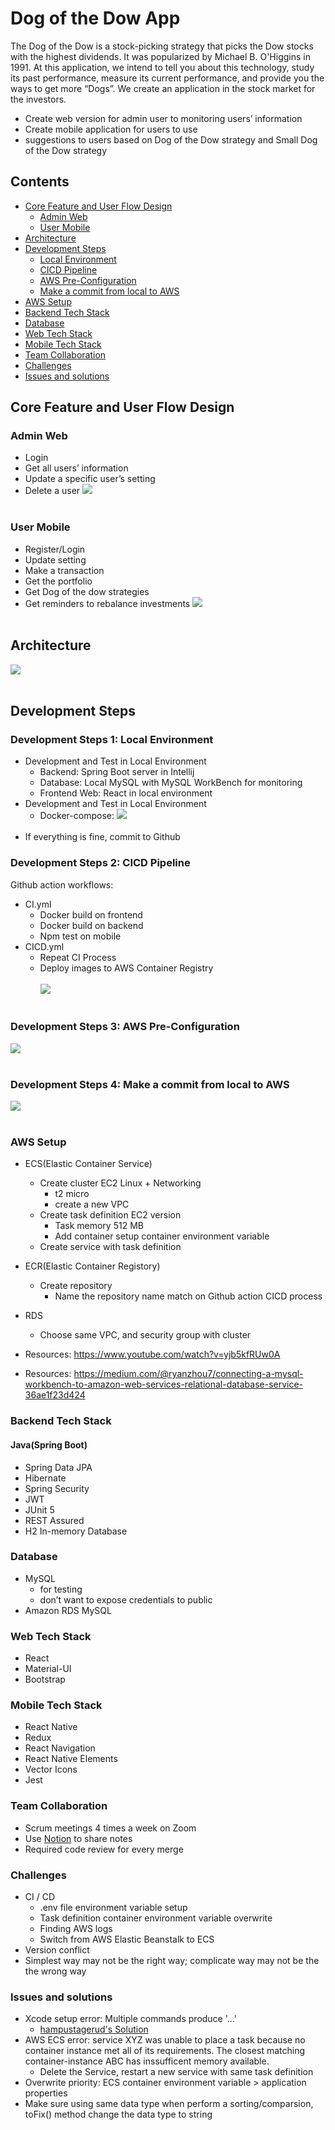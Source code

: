# Dog of the Dow App

The Dog of the Dow is a stock-picking strategy that picks the Dow stocks with the highest dividends. It was popularized by Michael B. O'Higgins in 1991. At this application, we intend to tell you about this technology, study its past performance, measure its current performance, and provide you the ways to get more “Dogs”. We create an application in the stock market for the investors.
- Create web version for admin user to monitoring users’ information
- Create mobile application for users to use
-  suggestions to users based on Dog of the Dow strategy and Small Dog of the Dow strategy

## Contents

- [Core Feature and User Flow Design](#core-feature-and-user-flow-design)
  - [Admin Web](#admin-web)
  - [User Mobile](#user-mobile)
- [Architecture](#architecture)
- [Development Steps](#development-steps)
  - [Local Environment](#development-steps-1-local-environment)
  - [CICD Pipeline](#development-steps-2-cicd-pipeline)
  - [AWS Pre-Configuration](#development-steps-3-aws-pre-configuration)
  - [Make a commit from local to AWS](#development-steps-4-make-a-commit-from-local-to-aws)
- [AWS Setup](#aws-setup)
- [Backend Tech Stack](#backend-tech-stack)
- [Database](#database)
- [Web Tech Stack](#web-tech-stack)
- [Mobile Tech Stack](#mobile-tech-stack)
- [Team Collaboration](#team-collaboration)
- [Challenges](#challenges)
- [Issues and solutions](#issues-and-solutions)

## Core Feature and User Flow Design
### Admin Web
- Login
- Get all users’ information
- Update a specific user’s setting
- Delete a user
![](/images/flowDesignAdmin.png)<br><br>

### User Mobile
- Register/Login
- Update setting
- Make a transaction
- Get the portfolio
- Get Dog of the dow strategies
- Get reminders to rebalance investments
![](/images/flowDesignUser.png)<br><br>

## Architecture
![](/images/architecture.png)<br><br>

## Development Steps
### Development Steps 1: Local Environment
- Development and Test in Local Environment
  - Backend: Spring Boot server in Intellij
  - Database: Local MySQL with MySQL WorkBench for monitoring
  - Frontend Web: React in local environment
- Development and Test in Local Environment
  - Docker-compose:
  ![](/images/dockerCompose.png)<br><br>
- If everything is fine, commit to Github

### Development Steps 2: CICD Pipeline
Github action workflows:

- CI.yml
  - Docker build on frontend
  - Docker build on backend
  - Npm test on mobile
- CICD.yml
  - Repeat CI Process
  - Deploy images to AWS Container Registry
<br><br>
![](/images/cicdPipeline.png)<br><br>

### Development Steps 3: AWS Pre-Configuration
![](/images/awsSetUp.png)<br><br>

### Development Steps 4: Make a commit from local to AWS
![](/images/localToAws.png)<br><br>

### AWS Setup
- ECS(Elastic Container Service)
    - Create cluster EC2 Linux + Networking
        - t2 micro
        - create a new VPC
    - Create task definition EC2 version
        - Task memory 512 MB
        - Add container setup container environment variable
    - Create service with task definition

- ECR(Elastic Container Registory)
    - Create repository
        - Name the repository name match on Github action CICD process

- RDS
    - Choose same VPC, and security group with cluster

- Resources: https://www.youtube.com/watch?v=yjb5kfRUw0A
- Resources: https://medium.com/@ryanzhou7/connecting-a-mysql-workbench-to-amazon-web-services-relational-database-service-36ae1f23d424

    

### Backend Tech Stack
#### Java(Spring Boot)

- Spring Data JPA
- Hibernate
- Spring Security
- JWT
- JUnit 5
- REST Assured
- H2 In-memory Database

### Database
- MySQL
  - for testing
  - don’t want to expose credentials to public
- Amazon RDS MySQL

### Web Tech Stack
- React
- Material-UI
- Bootstrap

### Mobile Tech Stack
- React Native
- Redux
- React Navigation
- React Native Elements
- Vector Icons
- Jest

### Team Collaboration
- Scrum meetings 4 times a week on Zoom
- Use [Notion](https://www.notion.so/) to share notes
- Required code review for every merge

### Challenges
- CI / CD
  - .env file environment variable setup
  - Task definition container environment variable overwrite
  - Finding AWS logs
  - Switch from AWS Elastic Beanstalk to ECS
- Version conflict
- Simplest way may not be the right way; complicate way may not be the the wrong way

### Issues and solutions
- Xcode setup error: Multiple commands produce '...'
    - [hampustagerud's Solution](https://github.com/oblador/react-native-vector-icons/issues/851)  
- AWS ECS error: service XYZ was unable to place a task because no container instance met all of its requirements. The closest matching container-instance ABC has inssufficent memory available.
    - Delete the Service, restart a new service with same task definition
- Overwrite priority: ECS container environment variable > application properties
- Make sure using same data type when perform a sorting/comparsion, toFix() method change the data type to string

